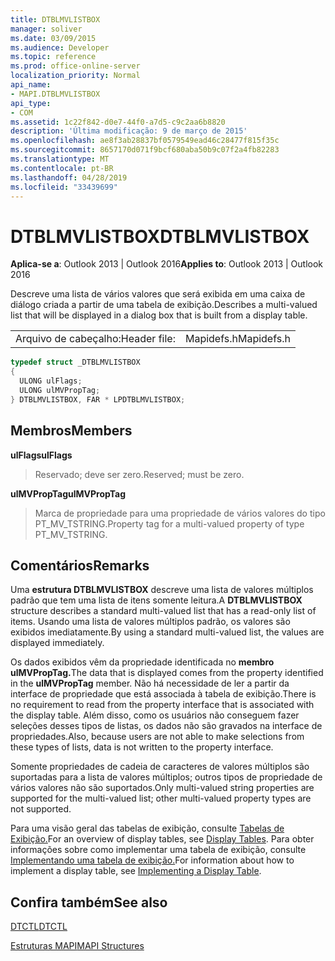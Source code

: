 ```yaml
---
title: DTBLMVLISTBOX
manager: soliver
ms.date: 03/09/2015
ms.audience: Developer
ms.topic: reference
ms.prod: office-online-server
localization_priority: Normal
api_name:
- MAPI.DTBLMVLISTBOX
api_type:
- COM
ms.assetid: 1c22f842-d0e7-44f0-a7d5-c9c2aa6b8820
description: 'Última modificação: 9 de março de 2015'
ms.openlocfilehash: ae8f3ab28837bf0579549ead46c28477f815f35c
ms.sourcegitcommit: 8657170d071f9bcf680aba50b9c07f2a4fb82283
ms.translationtype: MT
ms.contentlocale: pt-BR
ms.lasthandoff: 04/28/2019
ms.locfileid: "33439699"
---
```

# <a name="dtblmvlistbox"></a><span data-ttu-id="0df0e-103">DTBLMVLISTBOX</span><span class="sxs-lookup"><span data-stu-id="0df0e-103">DTBLMVLISTBOX</span></span>

  
  
<span data-ttu-id="0df0e-104">**Aplica-se a**: Outlook 2013 | Outlook 2016</span><span class="sxs-lookup"><span data-stu-id="0df0e-104">**Applies to**: Outlook 2013 | Outlook 2016</span></span> 
  
<span data-ttu-id="0df0e-105">Descreve uma lista de vários valores que será exibida em uma caixa de diálogo criada a partir de uma tabela de exibição.</span><span class="sxs-lookup"><span data-stu-id="0df0e-105">Describes a multi-valued list that will be displayed in a dialog box that is built from a display table.</span></span>
  
|||
|:-----|:-----|
|<span data-ttu-id="0df0e-106">Arquivo de cabeçalho:</span><span class="sxs-lookup"><span data-stu-id="0df0e-106">Header file:</span></span>  <br/> |<span data-ttu-id="0df0e-107">Mapidefs.h</span><span class="sxs-lookup"><span data-stu-id="0df0e-107">Mapidefs.h</span></span>  <br/> |
   
```cpp
typedef struct _DTBLMVLISTBOX
{
  ULONG ulFlags;
  ULONG ulMVPropTag;
} DTBLMVLISTBOX, FAR * LPDTBLMVLISTBOX;

```

## <a name="members"></a><span data-ttu-id="0df0e-108">Membros</span><span class="sxs-lookup"><span data-stu-id="0df0e-108">Members</span></span>

 <span data-ttu-id="0df0e-109">**ulFlags**</span><span class="sxs-lookup"><span data-stu-id="0df0e-109">**ulFlags**</span></span>
  
> <span data-ttu-id="0df0e-110">Reservado; deve ser zero.</span><span class="sxs-lookup"><span data-stu-id="0df0e-110">Reserved; must be zero.</span></span>
    
 <span data-ttu-id="0df0e-111">**ulMVPropTag**</span><span class="sxs-lookup"><span data-stu-id="0df0e-111">**ulMVPropTag**</span></span>
  
> <span data-ttu-id="0df0e-112">Marca de propriedade para uma propriedade de vários valores do tipo PT_MV_TSTRING.</span><span class="sxs-lookup"><span data-stu-id="0df0e-112">Property tag for a multi-valued property of type PT_MV_TSTRING.</span></span>
    
## <a name="remarks"></a><span data-ttu-id="0df0e-113">Comentários</span><span class="sxs-lookup"><span data-stu-id="0df0e-113">Remarks</span></span>

<span data-ttu-id="0df0e-114">Uma **estrutura DTBLMVLISTBOX** descreve uma lista de valores múltiplos padrão que tem uma lista de itens somente leitura.</span><span class="sxs-lookup"><span data-stu-id="0df0e-114">A **DTBLMVLISTBOX** structure describes a standard multi-valued list that has a read-only list of items.</span></span> <span data-ttu-id="0df0e-115">Usando uma lista de valores múltiplos padrão, os valores são exibidos imediatamente.</span><span class="sxs-lookup"><span data-stu-id="0df0e-115">By using a standard multi-valued list, the values are displayed immediately.</span></span> 
  
<span data-ttu-id="0df0e-116">Os dados exibidos vêm da propriedade identificada no **membro ulMVPropTag.**</span><span class="sxs-lookup"><span data-stu-id="0df0e-116">The data that is displayed comes from the property identified in the **ulMVPropTag** member.</span></span> <span data-ttu-id="0df0e-117">Não há necessidade de ler a partir da interface de propriedade que está associada à tabela de exibição.</span><span class="sxs-lookup"><span data-stu-id="0df0e-117">There is no requirement to read from the property interface that is associated with the display table.</span></span> <span data-ttu-id="0df0e-118">Além disso, como os usuários não conseguem fazer seleções desses tipos de listas, os dados não são gravados na interface de propriedades.</span><span class="sxs-lookup"><span data-stu-id="0df0e-118">Also, because users are not able to make selections from these types of lists, data is not written to the property interface.</span></span> 
  
<span data-ttu-id="0df0e-119">Somente propriedades de cadeia de caracteres de valores múltiplos são suportadas para a lista de valores múltiplos; outros tipos de propriedade de vários valores não são suportados.</span><span class="sxs-lookup"><span data-stu-id="0df0e-119">Only multi-valued string properties are supported for the multi-valued list; other multi-valued property types are not supported.</span></span> 
  
<span data-ttu-id="0df0e-120">Para uma visão geral das tabelas de exibição, consulte [Tabelas de Exibição.](display-tables.md)</span><span class="sxs-lookup"><span data-stu-id="0df0e-120">For an overview of display tables, see [Display Tables](display-tables.md).</span></span> <span data-ttu-id="0df0e-121">Para obter informações sobre como implementar uma tabela de exibição, consulte [Implementando uma tabela de exibição.](display-table-implementation.md)</span><span class="sxs-lookup"><span data-stu-id="0df0e-121">For information about how to implement a display table, see [Implementing a Display Table](display-table-implementation.md).</span></span>
  
## <a name="see-also"></a><span data-ttu-id="0df0e-122">Confira também</span><span class="sxs-lookup"><span data-stu-id="0df0e-122">See also</span></span>



[<span data-ttu-id="0df0e-123">DTCTL</span><span class="sxs-lookup"><span data-stu-id="0df0e-123">DTCTL</span></span>](dtctl.md)


[<span data-ttu-id="0df0e-124">Estruturas MAPI</span><span class="sxs-lookup"><span data-stu-id="0df0e-124">MAPI Structures</span></span>](mapi-structures.md)

